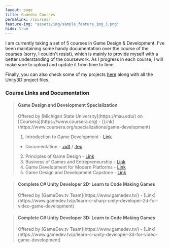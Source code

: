 ```yaml
---
layout: page
title: Gamedev Courses
permalink: /courses/
feature-img: "assets/img/sample_feature_img_3.png"
hide: true
---
```


I am currently taking a set of 5 courses in Game Design & Development. I've been maintaining some handy documentation over the course of the courses (sorry, I couldn't resist), which is mainly to provide myself with a better understanding of the coursework. As I progress in each course, I will make sure to upload and update it from time to time.

Finally, you can also check some of my projects [here](/gamedev/projects) along with all the Unity3D project files.

<h3>Course Links and Documentation</h3>

> <h4>Game Design and Development Specialization</h4>
> Offered by [Michigan State University](https://msu.edu/) on [Coursera](https://www.coursera.org) - [Link](https://www.coursera.org/specializations/game-development)
>
> 1. Introduction to Game Development - [Link](https://www.coursera.org/learn/game-development?specialization=game-development)
> 	* Documentation - [.pdf](/gamedev/notes/gamedev_intro/intro_to_gamedev.pdf) / [.tex](https://github.com/omprabhu31/gamedev/blob/master/notes/gamedev_intro/intro_to_gamedev.tex)
> 2. Principles of Game Design - [Link](https://www.coursera.org/learn/gamedesign?specialization=game-development)
> 3. Business of Games and Entrepreneurship - [Link](https://www.coursera.org/learn/gamedev-business?specialization=game-development)
> 4. Game Development for Modern Platforms - [Link](https://www.coursera.org/learn/gamedev-platforms?specialization=game-development)
> 5. Game Design and Development Capstone - [Link](https://www.coursera.org/learn/gamedev-capstone)

> <h4>Complete C# Unity Developer 2D: Learn to Code Making Games</h4>
> Offered by [GameDev.tv Team](https://www.gamedev.tv/) - [Link](https://www.gamedev.tv/p/learn-c-sharp-unity-developer-2d-for-video-game-development)
  
> <h4>Complete C# Unity Developer 3D: Learn to Code Making Games</h4>
> Offered by [GameDev.tv Team](https://www.gamedev.tv/) - [Link](https://www.gamedev.tv/p/learn-c-unity-developer-3d-for-video-game-development)
